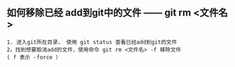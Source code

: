 ## 如何移除已经 add到git中的文件 —— git rm <文件名>

    1. 进入git所在目录， 使用 git status 查看已经add到git的文件
    2。找到想要取消add的文件，使用命令 git rm <文件名> -f 移除文件
    ( f 表示 -force ）